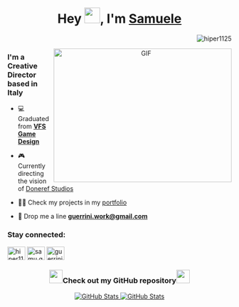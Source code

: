 <h1 align="center">Hey <img src="https://media.giphy.com/media/hvRJCLFzcasrR4ia7z/giphy.gif" width="35">, I'm <a href="https://linktr.ee/guerrini" target="blank">
Samuele</a></h1>
<p align="right"> <img src="https://komarev.com/ghpvc/?username=hiper1125&label=Profile%20views&color=0e75b6&style=flat" alt="hiper1125" /> </p>

<a target="_blank" align="center">
  <img align="right" top="500" height="300" width="400" alt="GIF" src="https://i.gifer.com/yy3.gif">
</a>

<h3 align="left">I'm a Creative Director based in Italy <br></h3>

- 💻 Graduated from [**VFS Game Design**](https://vfs.edu)

- 🎮 Currently directing the vision of [Doneref Studios](https://www.studios.doneref.com/)

- 👨‍💻 Check my projects in my [portfolio](https://linktr.ee/guerrini)

- 📧 Drop me a line **guerrini.work@gmail.com**

<h3 align="left">Stay connected:</h3>
<p align="left">
<a href="https://twitter.com/hiper1125" target="blank"><img align="center" src="https://raw.githubusercontent.com/rahuldkjain/github-profile-readme-generator/master/src/images/icons/Social/twitter.svg" alt="hiper1125" height="30" width="40" /></a>
<a href="https://fb.com/samu.guerrini" target="blank"><img align="center" src="https://raw.githubusercontent.com/rahuldkjain/github-profile-readme-generator/master/src/images/icons/Social/facebook.svg" alt="samu.guerrini" height="30" width="40" /></a>
<a href="https://instagram.com/guerrini.samuele" target="blank"><img align="center" src="https://raw.githubusercontent.com/rahuldkjain/github-profile-readme-generator/master/src/images/icons/Social/instagram.svg" alt="guerrini.samuele" height="30" width="40" /></a>

<br>

<h3 align="center" > <img src="https://media2.giphy.com/media/QssGEmpkyEOhBCb7e1/giphy.gif?cid=ecf05e47a0n3gi1bfqntqmob8g9aid1oyj2wr3ds3mg700bl&rid=giphy.gif" width="30" height="30">Check out my GitHub repository<img src="https://media2.giphy.com/media/QssGEmpkyEOhBCb7e1/giphy.gif?cid=ecf05e47a0n3gi1bfqntqmob8g9aid1oyj2wr3ds3mg700bl&rid=giphy.gif" width="30" height="30"></h3>

<div align="center">
  <p>
    <a href="https://github.com/Hiper1125/DungeonHelper">
      <img src="https://github-readme-stats.vercel.app/api/pin/?username=Hiper1125&repo=DungeonHelper&theme=dark" alt="GitHub Stats" />
    </a>
    <a href="https://github.com/Hiper1125/UnityAudioController">
      <img src="https://github-readme-stats.vercel.app/api/pin/?username=Hiper1125&repo=UnityAudioController&theme=dark" alt="GitHub Stats" />
    </a>
  </p>
</div>

</p>
